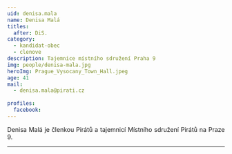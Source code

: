 ```yaml
---
uid: denisa.mala
name: Denisa Malá
titles:
  after: DiS.
category:
  - kandidat-obec
  - clenove
description: Tajemnice místního sdružení Praha 9
img: people/denisa-mala.jpg
heroImg: Prague_Vysocany_Town_Hall.jpeg
age: 41
mail:
  - denisa.mala@pirati.cz
  
profiles:
  facebook: 
---
```

<p style='text-align: justify;'>
Denisa Malá je členkou Pirátů a tajemnicí Místního sdružení Pirátů na Praze 9.
</p>


---